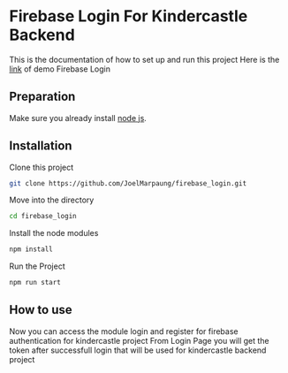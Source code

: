 # Firebase Login For Kindercastle Backend

This is the documentation of how to set up and run this project
Here is the [link](https://firebaselogin-kc.up.railway.app/) of demo Firebase Login
## Preparation

Make sure you already install [node js](https://nodejs.org/en/download).

## Installation
Clone this project
```bash
git clone https://github.com/JoelMarpaung/firebase_login.git
```

Move into the directory
```bash
cd firebase_login
```

Install the node modules
```bash
npm install
```

Run the Project
```bash
npm run start
```

## How to use
Now you can access the module login and register for firebase authentication for kindercastle project
From Login Page you will get the token after successfull login that will be used for kindercastle backend project
